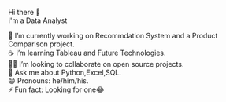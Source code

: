 
Hi there 👋     
I'm a Data Analyst


🔭 I’m currently working on Recommdation System and a Product Comparison project.   
☕ I’m learning Tableau and Future Technologies.    
🧑‍💻 I’m looking to collaborate on open source projects.    
💬 Ask me about Python,Excel,SQL.     
😄 Pronouns: he/him/his.    
⚡ Fun fact: Looking for one😂 

<!-- Hi there 

I'm currently working on E-commerce and Product-Comparison Project
I'm learning Django and Future Technologies
I'm looking to collaborate on open source projects
Ask me about Django.
Pronouns: he/him/his.
Fun fact: Looking for one😂 -->
